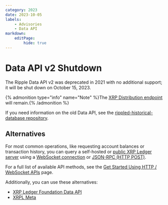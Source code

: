 ```yaml
---
category: 2023
date: 2023-10-05
labels:
    - Advisories
    - Data API
markdown:
    editPage:
        hide: true
---
```

# Data API v2 Shutdown

The Ripple Data API v2 was deprecated in 2021 with no additional support; it will be shut down on October 15, 2023.

{% admonition type="info" name="Note" %}The [XRP Distribution endpoint](https://data.ripple.com/v2/network/xrp_distribution) will remain.{% /admonition %}

If you need information on the old Data API, see the [rippled-historical-database repository](https://github.com/ripple/rippled-historical-database).


## Alternatives

For most common operations, like requesting account balances or transaction history, you can query a self-hosted or [public XRP Ledger server](https://xrpl.org/public-servers.html) using a [WebSocket connection](https://xrpl.org/get-started-using-http-websocket-apis.html#websocket-api) or [JSON-RPC (HTTP POST)](https://xrpl.org/get-started-using-http-websocket-apis.html#json-rpc).

For a full list of available API methods, see the [Get Started Using HTTP / WebSocket APIs](https://xrpl.org/http-websocket-apis.html) page.


Additionally, you can use these alternatives:

- [XRP Ledger Foundation Data API](https://data.xrplf.org/docs/static/index.html)
- [XRPL Meta](https://xrplmeta.org/docs)
